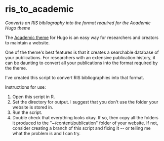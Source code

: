 # ris_to_academic
_Converts an RIS bibliography into the format required for the Academic Hugo theme_

The [Academic theme](https://evamaerey.github.io/what_how_guides/academic_website_w_blogdown) for Hugo is an easy way for researchers and creators to maintain a website.

One of the theme's best features is that it creates a searchable database of your publications. For researchers with an extensive publication history, it can be daunting to convert all your publications into the format required by the theme.

I've created this script to convert RIS bibliographies into that format. 

Instructions for use:
1. Open this script in R.
2. Set the directory for output. I suggest that you don't use the folder your website is stored in.
3. Run the script.
4. Double check that everything looks okay. If so, then copy all the folders it produced to the "~/content/publication" folder of your website. If not, consider creating a branch of this script and fixing it -- or telling me what the problem is and I can try.
